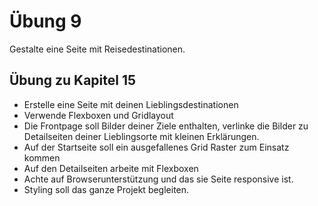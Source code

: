 # Übung 9
Gestalte eine Seite mit Reisedestinationen.
## Übung zu Kapitel 15
-	Erstelle eine Seite mit deinen Lieblingsdestinationen
-	Verwende Flexboxen und Gridlayout
-	Die Frontpage soll Bilder deiner Ziele enthalten, verlinke die Bilder zu Detailseiten deiner Lieblingsorte mit kleinen Erklärungen.
- Auf der Startseite soll ein ausgefallenes Grid Raster zum Einsatz kommen
- Auf den Detailseiten arbeite mit Flexboxen
-	Achte auf Browserunterstützung und das sie Seite responsive ist.
-	Styling soll das ganze Projekt begleiten.
